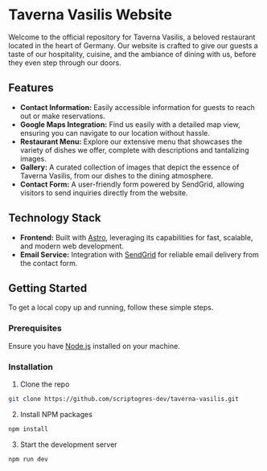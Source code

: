 # Taverna Vasilis Website

Welcome to the official repository for Taverna Vasilis, a beloved restaurant located in the heart of Germany. Our website is crafted to give our guests a taste of our hospitality, cuisine, and the ambiance of dining with us, before they even step through our doors.

## Features

- **Contact Information:** Easily accessible information for guests to reach out or make reservations.
- **Google Maps Integration:** Find us easily with a detailed map view, ensuring you can navigate to our location without hassle.
- **Restaurant Menu:** Explore our extensive menu that showcases the variety of dishes we offer, complete with descriptions and tantalizing images.
- **Gallery:** A curated collection of images that depict the essence of Taverna Vasilis, from our dishes to the dining atmosphere.
- **Contact Form:** A user-friendly form powered by SendGrid, allowing visitors to send inquiries directly from the website.

## Technology Stack

- **Frontend:** Built with [Astro](https://astro.build/), leveraging its capabilities for fast, scalable, and modern web development.
- **Email Service:** Integration with [SendGrid](https://sendgrid.com/) for reliable email delivery from the contact form.

## Getting Started

To get a local copy up and running, follow these simple steps.

### Prerequisites

Ensure you have [Node.js](https://nodejs.org/) installed on your machine.

### Installation

1. Clone the repo
```sh
git clone https://github.com/scriptogres-dev/taverna-vasilis.git
```

2. Install NPM packages
```sh
npm install
```

3. Start the development server
```sh
npm run dev
```
